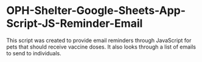 # OPH-Shelter-Google-Sheets-App-Script-JS-Reminder-Email
This script was created to provide email reminders through JavaScript for pets that should receive vaccine doses. It also looks through a list of emails to send to individuals.
